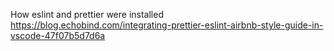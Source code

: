 How eslint and prettier were installed https://blog.echobind.com/integrating-prettier-eslint-airbnb-style-guide-in-vscode-47f07b5d7d6a
